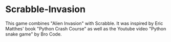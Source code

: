 # Scrabble-Invasion
This game combines "Alien Invasion" with Scrabble.
It was inspired by Eric Matthes' book "Python Crash Course" as well as the Youtube video "Python snake game" by Bro Code.
